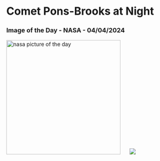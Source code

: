 # Comet Pons-Brooks at Night
### Image of the Day - NASA - 04/04/2024
<img src="https://apod.nasa.gov/apod/image/2404/12P_Pons_Brooks_2024_03_30_JuneLake_DEBartlett1024.jpg" alt="nasa picture of the day" width="300"/>&nbsp; &nbsp; &nbsp; <img src="https://github-readme-streak-stats.herokuapp.com/?user=tempo-riz&theme=synthwave" >



  
